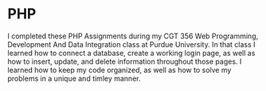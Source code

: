 # PHP
I completed these PHP Assignments during my CGT 356 Web Programming, Development And Data Integration class at Purdue University. 
In that class I learned how to connect a database, create a working login page, as well as how to insert, update, and delete information throughout those pages. 
I learned how to keep my code organized, as well as how to solve my problems in a unique and timley manner. 
